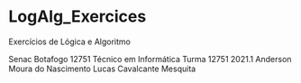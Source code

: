 # LogAlg_Exercices
 Exercícios de Lógica e Algoritmo

 Senac Botafogo
  12751 Técnico em Informática
  Turma 12751 2021.1
  Anderson Moura do Nascimento
  Lucas Cavalcante Mesquita
